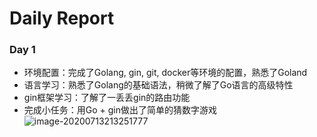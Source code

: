# Daily Report

### Day 1

- 环境配置：完成了Golang, gin, git, docker等环境的配置，熟悉了Goland
- 语言学习：熟悉了Golang的基础语法，稍微了解了Go语言的高级特性
- gin框架学习：了解了一丢丢gin的路由功能
- 完成小任务：用Go + gin做出了简单的猜数字游戏
  ![image-20200713213251777](/home/tobyzt/.config/Typora/typora-user-images/image-20200713213251777.png)